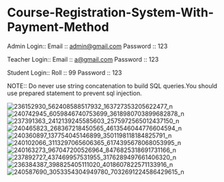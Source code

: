 # Course-Registration-System-With-Payment-Method


Admin Login::
Email :: admin@gmail.com
Password :: 123

Teacher Login::
Email :: a@gmail.com
Password :: 123

Student Login::
Roll :: 99
Password :: 123

NOTE:: Do never use string concatenation to build SQL queries.You should use prepared statement to prevent sql injection.

![236152930_562408588517932_163727353205622477_n](https://user-images.githubusercontent.com/68615390/131261458-d7d55a3a-afed-453c-b737-73f3dc3da419.jpg)
![240742945_6059846740753699_3618980703899682878_n](https://user-images.githubusercontent.com/68615390/131261275-20cf0c6c-806b-48dc-93f5-e42f74de0055.jpg)
![237391363_2412139245585603_2575972565012437150_n](https://user-images.githubusercontent.com/68615390/131261294-bb7244f2-36cc-4776-89d3-86ed9247cb83.jpg)
![240465823_268367218450565_4613546044776604594_n](https://user-images.githubusercontent.com/68615390/131261298-eedc6144-3d70-46a3-a1df-91ff7d4c3053.jpg)
![240360897_137754045146899_3501198118184825791_n](https://user-images.githubusercontent.com/68615390/131261301-697f1623-ce5c-4685-a239-ef838379d139.jpg)
![240102066_3113297065606365_6174395678068053995_n](https://user-images.githubusercontent.com/68615390/131261303-952595af-36e5-4cad-bbb2-3ea2b710c423.jpg)
![240163273_967047200526964_8476825318691731166_n](https://user-images.githubusercontent.com/68615390/131261305-dd51247a-619b-4410-ace7-329a3affb8ad.jpg)
![237892727_437469957531955_3176289497661406320_n](https://user-images.githubusercontent.com/68615390/131261313-6ad54104-dcc1-4433-bd9e-86b2c22c917d.jpg)
![236384387_398825405111020_4018607822571133916_n](https://user-images.githubusercontent.com/68615390/131261316-7256cb48-ce06-4737-be2b-b69a8fc19116.jpg)
![240587690_3053354304949780_7032691224586429615_n](https://user-images.githubusercontent.com/68615390/131261317-b2c86cfc-9f1b-4ab9-8f42-afc4a815e88f.jpg)
